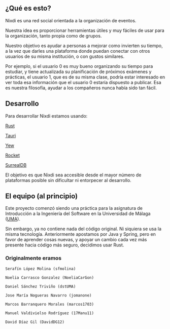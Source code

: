 ¿Qué es esto?
-------------
Nixdi es una red social orientada a la organización de eventos.

Nuestra idea es proporcionar herramientas útiles y muy fáciles de usar para
la organización, tanto propia como de grupos.

Nuestro objetivo es ayudar a personas a mejorar como invierten su tiempo,
a la vez que darles una plataforma donde puedan conectar con otros usuarios
de su misma institución, o con gustos similares.

Por ejemplo, si el usuario 0 es muy bueno organizando su tiempo para estudiar, y
tiene actualizada su planificación de próximos exámenes y prácticas,
el usuario 1, que es de su misma clase, podría estar interesado en ver toda
esa información que el usuario 0 estaría dispuesto a publicar.
Esa es nuestra filosofía, ayudar a los compañeros nunca había sido tan fácil.


Desarrollo
----------
Para desarrollar Nixdi estamos usando:

[Rust](https://www.rust-lang.org/)

[Tauri](https://tauri.app/)

[Yew](https://yew.rs/)

[Rocket](https://rocket.rs/)

[SurrealDB](https://surrealdb.com/)

El objetivo es que Nixdi sea accesible desde el mayor número de plataformas posible sin dificultar ni entorpecer al desarrollo.


El equipo (al principio)
---------
Este proyecto comenzó siendo una práctica para la asignatura de Introducción a la Ingeniería del Software en la Universidad de Málaga ([UMA](https://www.uma.es/)).

Sin embargo, ya no contiene nada del código original. Ni siquiera se usa la misma tecnología.
Anteriormente apostamos por Java y Spring, pero en favor de aprender cosas nuevas, y apoyar un cambio cada vez más presente hacia código más seguro, decidimos usar Rust.



### Originalmente eramos

`Serafín López Molina (sfmolina)`

`Noelia Carrasco Gonzalez (NoeliaCarGon)`

`Daniel Sánchez Triviño (dstUMA)`

`Jose María Nogueras Navarro (jomanone)`

`Marcos Barranquero Morales (marcos1703)`

`Manuel Valdivielso Rodríguez (17Manu11)`

`David Díaz Gil (DavidDG12)`
